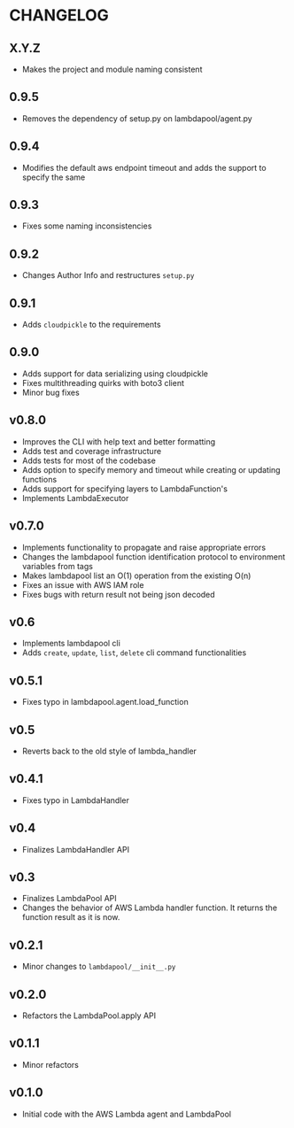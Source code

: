 # CHANGELOG

## X.Y.Z

- Makes the project and module naming consistent

## 0.9.5

- Removes the dependency of setup.py on lambdapool/agent.py

## 0.9.4

- Modifies the default aws endpoint timeout and adds the support to specify the same

## 0.9.3

- Fixes some naming inconsistencies

## 0.9.2

- Changes Author Info and restructures `setup.py`

## 0.9.1

- Adds `cloudpickle` to the requirements

## 0.9.0

- Adds support for data serializing using cloudpickle
- Fixes multithreading quirks with boto3 client
- Minor bug fixes

## v0.8.0

- Improves the CLI with help text and better formatting
- Adds test and coverage infrastructure
- Adds tests for most of the codebase
- Adds option to specify memory and timeout while creating or updating functions
- Adds support for specifying layers to LambdaFunction's
- Implements LambdaExecutor

## v0.7.0

- Implements functionality to propagate and raise appropriate errors
- Changes the lambdapool function identification protocol to environment variables from tags
- Makes lambdapool list an O(1) operation from the existing O(n)
- Fixes an issue with AWS IAM role
- Fixes bugs with return result not being json decoded

## v0.6

- Implements lambdapool cli
- Adds `create`, `update`, `list`, `delete` cli command functionalities


## v0.5.1

- Fixes typo in lambdapool.agent.load_function

## v0.5

- Reverts back to the old style of lambda_handler

## v0.4.1

- Fixes typo in LambdaHandler

## v0.4

- Finalizes LambdaHandler API

## v0.3

- Finalizes LambdaPool API
- Changes the behavior of AWS Lambda handler function. It returns the function result as it is now.

## v0.2.1

- Minor changes to `lambdapool/__init__.py`

## v0.2.0

- Refactors the LambdaPool.apply API

## v0.1.1

- Minor refactors

## v0.1.0

- Initial code with the AWS Lambda agent and LambdaPool
